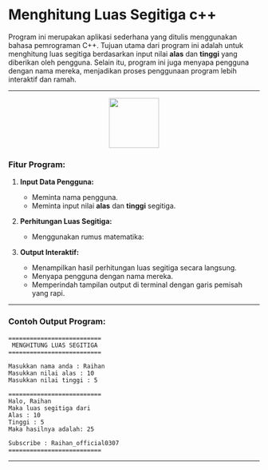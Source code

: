 # Menghitung Luas Segitiga c++
Program ini merupakan aplikasi sederhana yang ditulis menggunakan bahasa pemrograman C++. Tujuan utama dari program ini adalah untuk menghitung luas segitiga berdasarkan input nilai **alas** dan **tinggi** yang diberikan oleh pengguna. Selain itu, program ini juga menyapa pengguna dengan nama mereka, menjadikan proses penggunaan program lebih interaktif dan ramah.

---
<div id="header" align="center">
  <img src="https://media.giphy.com/media/M9gbBd9nbDrOTu1Mqx/giphy.gif" width="100"/>
</div>

### Fitur Program:
1. **Input Data Pengguna:**
   - Meminta nama pengguna.  
   - Meminta input nilai **alas** dan **tinggi** segitiga.

2. **Perhitungan Luas Segitiga:**
   - Menggunakan rumus matematika:  

3. **Output Interaktif:**
   - Menampilkan hasil perhitungan luas segitiga secara langsung.  
   - Menyapa pengguna dengan nama mereka.  
   - Memperindah tampilan output di terminal dengan garis pemisah yang rapi.

---

### Contoh Output Program:
```plaintext
==========================
 MENGHITUNG LUAS SEGITIGA
==========================

Masukkan nama anda : Raihan
Masukkan nilai alas : 10
Masukkan nilai tinggi : 5

==========================
Halo, Raihan
Maka luas segitiga dari
Alas : 10
Tinggi : 5
Maka hasilnya adalah: 25

Subscribe : Raihan_official0307
==========================
```

---
